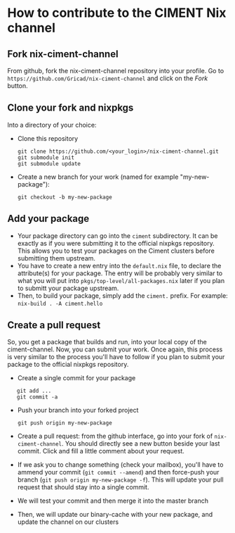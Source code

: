 How to contribute to the CIMENT Nix channel
===========================================

Fork nix-ciment-channel
-----------------------
From github, fork the nix-ciment-channel repository into your profile. Go to ```https://github.com/Gricad/nix-ciment-channel``` and click on the *Fork* button.


Clone your fork and nixpkgs
---------------------------
Into a directory of your choice:

* Clone this repository

	```
	git clone https://github.com/<your_login>/nix-ciment-channel.git
	git submodule init
	git submodule update
	```

* Create a new branch for your work (named for example "my-new-package"):

    ```git checkout -b my-new-package```


Add your package
----------------
* Your package directory can go into the ```ciment``` subdirectory. It can be exactly as if you were submitting it to the official nixpkgs repository. This allows you to test your packages on the Ciment clusters before submitting them upstream. 
* You have to create a new entry into the ```default.nix``` file, to declare the attribute(s) for your package. The entry will be probably very similar to what you will put into ```pkgs/top-level/all-packages.nix``` later if you plan to submitt your package upstream.
* Then, to build your package, simply add the ```ciment.``` prefix. For example:
    ```nix-build . -A ciment.hello```

Create a pull request
---------------------
So, you get a package that builds and run, into your local copy of the ciment-channel. Now, you can submit your work. Once again, this process is very similar to the process you'll have to follow if you plan to submit your package to the official nixpkgs repository.
* Create a single commit for your package
```
   git add ...
   git commit -a
```
* Push your branch into your forked project

    ```git push origin my-new-package```
* Create a pull request: from the github interface, go into your fork of ```nix-ciment-channel```. You should directly see a new button beside your last commit. Click and fill a little comment about your request.
* If we ask you to change something (check your mailbox), you'll have to ammend your commit (```git commit --amend```) and then force-push your branch (```git push origin my-new-package -f```). This will update your pull request that should stay into a single commit.
* We will test your commit and then merge it into the master branch
* Then, we will update our binary-cache with your new package, and update the channel on our clusters
